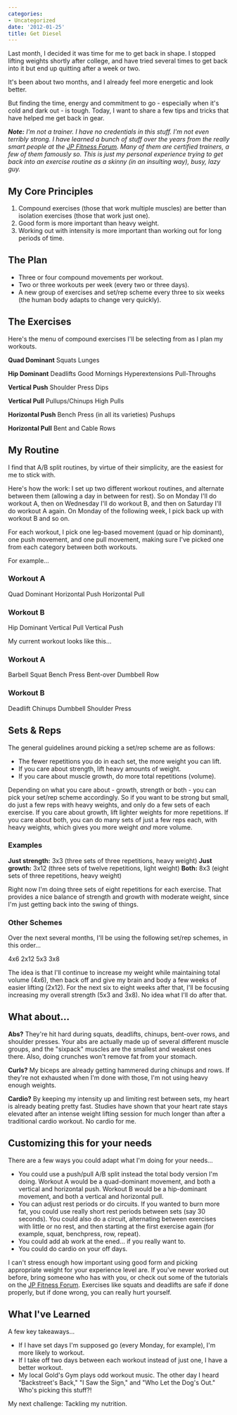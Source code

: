 ```yaml
---
categories:
- Uncategorized
date: '2012-01-25'
title: Get Diesel
---
```


Last month, I decided it was time for me to get back in shape. I stopped lifting weights shortly after college, and have tried several times to get back into it but end up quitting after a week or two.

It's been about two months, and I already feel more energetic and look better.

But finding the time, energy and commitment to go - especially when it's cold and dark out - is tough. Today, I want to share a few tips and tricks that have helped me get back in gear.


<!--more-->


<em><strong>Note:</strong> I'm not a trainer. I have no credentials in this stuff. I'm not even terribly strong. I have learned a bunch of stuff over the years from the really smart people at the <a href="http://jpfitness.com/">JP Fitness Forum</a>. Many of them are certified trainers, a few of them famously so. This is just my personal experience trying to get back into an exercise routine as a skinny (in an insulting way), busy, lazy guy.</em>

<h2>My Core Principles</h2>

<ol>
<li>Compound exercises (those that work multiple muscles) are better than isolation exercises (those that work just one).</li>
<li>Good form is more important than heavy weight.</li>
<li>Working out with intensity is more important than working out for long periods of time.</li>
</ol>

<h2>The Plan</h2>

<ul>
<li>Three or four compound movements per workout.</li>
<li>Two or three workouts per week (every two or three days).</li>
<li>A new group of exercises and set/rep scheme every three to six weeks (the human body adapts to change very quickly).</li>
</ul>

<h2>The Exercises</h2>

Here's the menu of compound exercises I'll be selecting from as I plan my workouts.

<strong>Quad Dominant</strong>
Squats
Lunges

<strong>Hip Dominant</strong>
Deadlifts
Good Mornings
Hyperextensions
Pull-Throughs

<strong>Vertical Push</strong>
Shoulder Press
Dips

<strong>Vertical Pull</strong>
Pullups/Chinups
High Pulls

<strong>Horizontal Push</strong>
Bench Press (in all its varieties)
Pushups

<strong>Horizontal Pull</strong>
Bent and Cable Rows

<h2>My Routine</h2>

I find that A/B split routines, by virtue of their simplicity, are the easiest for me to stick with.

Here's how the work: I set up two different workout routines, and alternate between them (allowing a day in between for rest). So on Monday I'll do workout A, then on Wednesday I'll do workout B, and then on Saturday I'll do workout A again. On Monday of the following week, I pick back up with workout B and so on.

For each workout, I pick one leg-based movement (quad or hip dominant), one push movement, and one pull movement, making sure I've picked one from each category between both workouts.

For example...

<h3>Workout A</h3>

Quad Dominant
Horizontal Push
Horizontal Pull

<h3>Workout B</h3>

Hip Dominant
Vertical Pull
Vertical Push

My current workout looks like this...

<h3>Workout A</h3>

Barbell Squat
Bench Press
Bent-over Dumbbell Row

<h3>Workout B</h3>

Deadlift
Chinups
Dumbbell Shoulder Press

<h2>Sets & Reps</h2>

The general guidelines around picking a set/rep scheme are as follows:
<ul>
<li>The fewer repetitions you do in each set, the more weight you can lift.</li>
<li>If you care about strength, lift heavy amounts of weight.</li>
<li>If you care about muscle growth, do more total repetitions (volume).</li>
</ul>

Depending on what you care about - growth, strength or both - you can pick your set/rep scheme accordingly. So if you want to be strong but small, do just a few reps with heavy weights, and only do a few sets of each exercise. If you care about growth, lift lighter weights for more repetitions. If you care about both, you can do many sets of just a few reps each, with heavy weights, which gives you more weight <em>and</em> more volume.

<h3>Examples</h3>

<strong>Just strength:</strong> 3x3 (three sets of three repetitions, heavy weight)
<strong>Just growth:</strong> 3x12 (three sets of twelve repetitions, light weight)
<strong>Both:</strong> 8x3 (eight sets of three repetitions, heavy weight)

Right now I'm doing three sets of eight repetitions for each exercise. That provides a nice balance of strength and growth with moderate weight, since I'm just getting back into the swing of things.

<h3>Other Schemes</h3>

Over the next several months, I'll be using the following set/rep schemes, in this order...

4x6
2x12
5x3
3x8

The idea is that I'll continue to increase my weight while maintaining total volume (4x6), then back off and give my brain and body a few weeks of easier lifting (2x12). For the next six to eight weeks after that, I'll be focusing increasing my overall strength (5x3 and 3x8). No idea what I'll do after that.

<h2>What about...</h2>

<strong>Abs?</strong> They're hit hard during squats, deadlifts, chinups, bent-over rows, and shoulder presses. Your abs are actually made up of several different muscle groups, and the "sixpack" muscles are the smallest and weakest ones there. Also, doing crunches won't remove fat from your stomach.

<strong>Curls?</strong> My biceps are already getting hammered during chinups and rows. If they're not exhausted when I'm done with those, I'm not using heavy enough weights.

<strong>Cardio?</strong> By keeping my intensity up and limiting rest between sets, my heart is already beating pretty fast. Studies have shown that your heart rate stays elevated after an intense weight lifting session for much longer than after a traditional cardio workout. No cardio for me.

<h2>Customizing this for your needs</h2>

There are a few ways you could adapt what I'm doing for your needs...

<ul>
<li>You could use a push/pull A/B split instead the total body version I'm doing. Workout A would be a quad-dominant movement, and both a vertical and horizontal push. Workout B would be a hip-dominant movement, and both a vertical and horizontal pull.</li>
<li>You can adjust rest periods or do circuits. If you wanted to burn more fat, you could use really short rest periods between sets (say 30 seconds). You could also do a circuit, alternating between exercises with little or no rest, and then starting at the first exercise again (for example, squat, benchpress, row, repeat).</li>
<li>You could add ab work at the ened... if you really want to.</li>
<li>You could do cardio on your off days.</li>
</ul>

I can't stress enough how important using good form and picking appropriate weight for your experience level are. If you've never worked out before, bring someone who has with you, or check out some of the tutorials on the <a href="http://jpfitness.com/">JP Fitness Forum</a>. Exercises like squats and deadlifts are safe if done properly, but if done wrong, you can really hurt yourself.

<h2>What I've Learned</h2>

A few key takeaways...

<ul>
<li>If I have set days I'm supposed go (every Monday, for example), I'm more likely to workout.</li>
<li>If I take off two days between each workout instead of just one, I have a better workout.</li>
<li>My local Gold's Gym plays odd workout music. The other day I heard "Backstreet's Back," "I Saw the Sign," and "Who Let the Dog's Out." Who's picking this stuff?!</li>
</ul>

My next challenge: Tackling my nutrition.